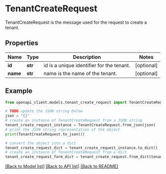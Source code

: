 # TenantCreateRequest

TenantCreateRequest is the message used for the request to create a tenant.

## Properties

Name | Type | Description | Notes
------------ | ------------- | ------------- | -------------
**id** | **str** | id is a unique identifier for the tenant. | [optional] 
**name** | **str** | name is the name of the tenant. | [optional] 

## Example

```python
from openapi_client.models.tenant_create_request import TenantCreateRequest

# TODO update the JSON string below
json = "{}"
# create an instance of TenantCreateRequest from a JSON string
tenant_create_request_instance = TenantCreateRequest.from_json(json)
# print the JSON string representation of the object
print(TenantCreateRequest.to_json())

# convert the object into a dict
tenant_create_request_dict = tenant_create_request_instance.to_dict()
# create an instance of TenantCreateRequest from a dict
tenant_create_request_form_dict = tenant_create_request.from_dict(tenant_create_request_dict)
```
[[Back to Model list]](../README.md#documentation-for-models) [[Back to API list]](../README.md#documentation-for-api-endpoints) [[Back to README]](../README.md)


